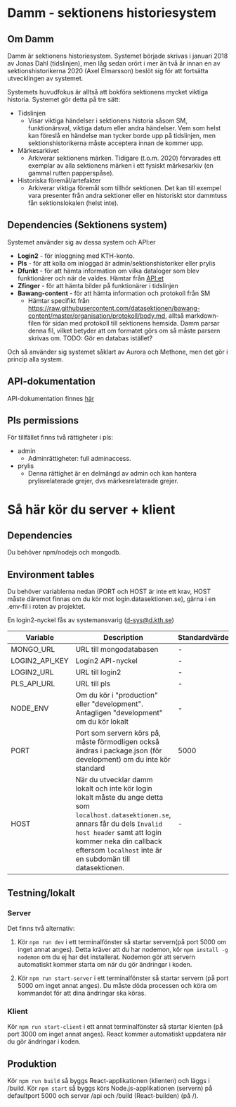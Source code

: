 # Damm - sektionens historiesystem
## Om Damm
Damm är sektionens historiesystem. Systemet började skrivas i januari 2018 av Jonas Dahl (tidslinjen), men låg sedan orört i mer än två år innan en av sektionshistorikerna 2020 (Axel Elmarsson) beslöt sig för att fortsätta utvecklingen av systemet.

Systemets huvudfokus är alltså att bokföra sektionens mycket viktiga historia. Systemet gör detta på tre sätt:
- Tidslinjen
    - Visar viktiga händelser i sektionens historia såsom SM, funktionärsval, viktiga datum eller andra händelser. Vem som helst kan föreslå en händelse man tycker borde upp på tidslinjen, men sektionshistorikerna måste acceptera innan de kommer upp.
- Märkesarkivet
    - Arkiverar sektionens märken. Tidigare (t.o.m. 2020) förvarades ett exemplar av alla sektionens märken i ett fysiskt märkesarkiv (en gammal rutten papperspåse).
- Historiska föremål/artefakter
    - Arkiverar viktiga föremål som tillhör sektionen. Det kan till exempel vara presenter från andra sektioner eller en historiskt stor dammtuss fån sektionslokalen (helst inte).

## Dependencies (Sektionens system)
Systemet använder sig av dessa system och API:er
- **Login2** - för inloggning med KTH-konto.
- **Pls** - för att kolla om inloggad är admin/sektionshistoriker eller prylis
- **Dfunkt** - för att hämta information om vilka dataloger som blev funktionärer och när de valdes. Hämtar från [API:et](https://github.com/datasektionen/dfunkt)
- **Zfinger** - för att hämta bilder på funktionärer i tidslinjen
- **Bawang-content** - för att hämta information och protokoll från SM
    - Hämtar specifikt från https://raw.githubusercontent.com/datasektionen/bawang-content/master/organisation/protokoll/body.md, alltså markdown-filen för sidan med protokoll till sektionens hemsida. Damm parsar denna fil, vilket betyder att om formatet görs om så måste parsern skrivas om. TODO: Gör en databas istället?

Och så använder sig systemet såklart av Aurora och Methone, men det gör i princip alla system.

## API-dokumentation
API-dokumentation finnes [här](API.md)

## Pls permissions
För tillfället finns två rättigheter i pls:
- admin
    - Adminrättigheter: full adminaccess.
- prylis
    - Denna rättighet är en delmängd av admin och kan hantera prylisrelaterade grejer, dvs märkesrelaterade grejer.

# Så här kör du server + klient
## Dependencies
Du behöver npm/nodejs och mongodb.

## Environment tables
Du behöver variablerna nedan (PORT och HOST är inte ett krav, HOST måste däremot finnas om du kör mot login.datasektionen.se), gärna i en .env-fil i roten av projektet.

En login2-nyckel fås av systemansvarig (d-sys@d.kth.se)

| Variable              | Description                           | Standardvärde | Exempelvärde |
|-----------------------|---------------------------------------| --------------| ------------ |
| MONGO_URL             | URL till mongodatabasen               | -             | mongodb://localhost:27017/damm |
| LOGIN2_API_KEY        | Login2 API-nyckel                     | -             | - |
| LOGIN2_URL            | URL till login2                       | -             | https://login.datasektionen.se |
| PLS_API_URL           | URL till pls                          | -             | https://pls.datasektionen.se/api |
| NODE_ENV              | Om du kör i "production" eller "development". Antagligen "development" om du kör lokalt | - | development |
| PORT                  | Port som servern körs på, måste förmodligen också ändras i package.json (för development) om du inte kör standard | 5000 | - |
| HOST                  | När du utvecklar damm lokalt och inte kör login lokalt måste du ange detta som `localhost.datasektionen.se`, annars får du dels `Invalid host header` samt att login kommer neka din callback eftersom `localhost` inte är en subdomän till datasektionen. | -             | - |

## Testning/lokalt
### Server
Det finns två alternativ:

1. Kör ```npm run dev``` i ett terminalfönster så startar servern(på port 5000 om inget annat anges). Detta kräver att du har nodemon, kör ```npm install -g nodemon``` om du ej har det installerat. Nodemon gör att servern automatiskt kommer starta om när du gör ändringar i koden.

2. Kör ```npm run start-server``` i ett terminalfönster så startar servern (på port 5000 om inget annat anges). Du måste döda processen och köra om kommandot för att dina ändringar ska köras.

### Klient
Kör ```npm run start-client``` i ett annat terminalfönster så startar klienten (på port 3000 om inget annat anges). React kommer automatiskt uppdatera när du gör ändringar i koden.

## Produktion
Kör ```npm run build``` så byggs React-applikationen (klienten) och läggs i /build.
Kör ```npm start``` så byggs körs Node.js-applikationen (servern) på defaultport 5000 och servar /api och /build (React-builden) (på /).
